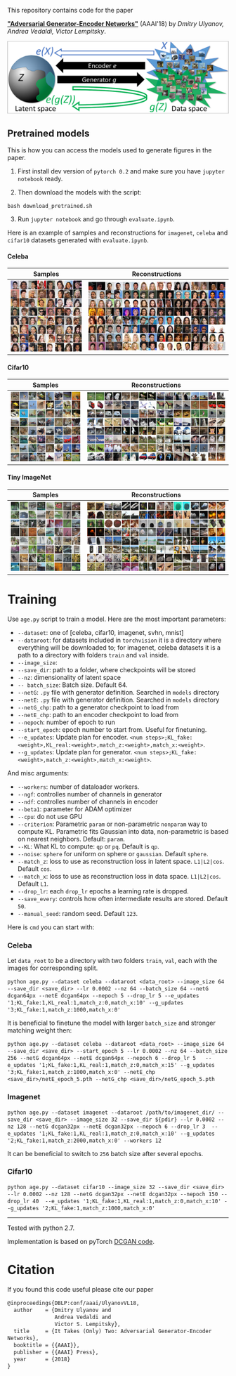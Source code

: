 This repository contains code for the paper

**["Adversarial Generator-Encoder Networks"](https://arxiv.org/abs/1704.02304)** (AAAI'18) by *Dmitry Ulyanov, Andrea Vedaldi, Victor Lempitsky*.

![](data/readme_pics/age.png)

## Pretrained models

This is how you can access the models used to generate figures in the paper.

1) First install dev version of `pytorch 0.2` and make sure you have `jupyter notebook` ready.

2) Then download the models with the script:
```
bash download_pretrained.sh
```

3) Run `jupyter notebook` and go through `evaluate.ipynb`.

Here is an example of samples and reconstructions for `imagenet`, `celeba` and `cifar10` datasets generated with `evaluate.ipynb`.

#### Celeba

|Samples    |Reconstructions|
|:---------:|:-------------:|
|![](data/readme_pics/celeba_samples.png) | ![](data/readme_pics/celeba_reconstructions.png) |

#### Cifar10

|Samples    |Reconstructions|
|:---------:|:-------------:|
|![](data/readme_pics/cifar10_samples.png) | ![](data/readme_pics/cifar10_reconstructions.png) |

#### Tiny ImageNet

|Samples    |Reconstructions|
|:---------:|:-------------:|
|![](data/readme_pics/imagenet_samples.png) | ![](data/readme_pics/imagenet_reconstructions.png) |


# Training

Use `age.py` script to train a model. Here are the most important parameters:

* `--dataset`: one of [celeba, cifar10, imagenet, svhn, mnist]
* `--dataroot`: for datasets included in `torchvision` it is a directory where everything will be downloaded to; for imagenet, celeba datasets it is a path to a directory with folders `train` and `val` inside.
* `--image_size`:
* `--save_dir`: path to a folder, where checkpoints will be stored
* `--nz`: dimensionality of latent space
* `-- batch_size`: Batch size. Default 64.
* `--netG`: `.py` file with generator definition. Searched in `models` directory
* `--netE`: `.py` file with generator definition. Searched in `models` directory
* `--netG_chp`: path to a generator checkpoint to load from
* `--netE_chp`: path to an encoder checkpoint to load from
* `--nepoch`: number of epoch to run
* `--start_epoch`: epoch number to start from. Useful for finetuning.
* `--e_updates`: Update plan for encoder. `<num steps>;KL_fake:<weight>,KL_real:<weight>,match_z:<weight>,match_x:<weight>`.
* `--g_updates`: Update plan for generator. `<num steps>;KL_fake:<weight>,match_z:<weight>,match_x:<weight>`.

And misc arguments:
* `--workers`: number of dataloader workers.
* `--ngf`: controlles number of channels in generator
* `--ndf`: controlles number of channels in encoder
* `--beta1`: parameter for ADAM optimizer
* `--cpu`: do not use GPU
* `--criterion`: Parametric `param` or non-parametric `nonparam` way to compute KL. Parametric fits  Gaussian into data, non-parametric is based on nearest neighbors. Default: `param`.
* `--KL`: What KL to compute: `qp` or `pq`. Default is `qp`.
* `--noise`: `sphere` for uniform on sphere or `gaussian`. Default `sphere`.
* `--match_z`: loss to use as reconstruction loss in latent space. `L1|L2|cos`. Default `cos`.
* `--match_x`: loss to use as reconstruction loss in data space. `L1|L2|cos`. Default `L1`.
* `--drop_lr`: each `drop_lr` epochs a learning rate is dropped.
* `--save_every`: controls how often intermediate results are stored. Default `50`.
* `--manual_seed`: random seed. Default `123`.


Here is `cmd` you can start with:

### Celeba
Let `data_root` to be a directory with two folders `train`, `val`, each with the images for corresponding split.

```
python age.py --dataset celeba --dataroot <data_root> --image_size 64 --save_dir <save_dir> --lr 0.0002 --nz 64 --batch_size 64 --netG dcgan64px --netE dcgan64px --nepoch 5 --drop_lr 5 --e_updates '1;KL_fake:1,KL_real:1,match_z:0,match_x:10' --g_updates '3;KL_fake:1,match_z:1000,match_x:0'
```

It is beneficial to finetune the model with larger `batch_size` and stronger matching weight then:
```
python age.py --dataset celeba --dataroot <data_root> --image_size 64 --save_dir <save_dir> --start_epoch 5 --lr 0.0002 --nz 64 --batch_size 256 --netG dcgan64px --netE dcgan64px --nepoch 6 --drop_lr 5   --e_updates '1;KL_fake:1,KL_real:1,match_z:0,match_x:15' --g_updates '3;KL_fake:1,match_z:1000,match_x:0' --netE_chp  <save_dir>/netE_epoch_5.pth --netG_chp <save_dir>/netG_epoch_5.pth
```

### Imagenet

```
python age.py --dataset imagenet --dataroot /path/to/imagenet_dir/ --save_dir <save_dir> --image_size 32 --save_dir ${pdir} --lr 0.0002 --nz 128 --netG dcgan32px --netE dcgan32px --nepoch 6 --drop_lr 3  --e_updates '1;KL_fake:1,KL_real:1,match_z:0,match_x:10' --g_updates '2;KL_fake:1,match_z:2000,match_x:0' --workers 12
```

It can be beneficial to switch to `256` batch size after several epochs.

### Cifar10

```
python age.py --dataset cifar10 --image_size 32 --save_dir <save_dir> --lr 0.0002 --nz 128 --netG dcgan32px --netE dcgan32px --nepoch 150 --drop_lr 40  --e_updates '1;KL_fake:1,KL_real:1,match_z:0,match_x:10' --g_updates '2;KL_fake:1,match_z:1000,match_x:0'
```

---------------------

Tested with python 2.7.

Implementation is based on pyTorch [DCGAN code](https://github.com/pytorch/examples/tree/master/dcgan).

# Citation

If you found this code useful please cite our paper

```
@inproceedings{DBLP:conf/aaai/UlyanovVL18,
  author    = {Dmitry Ulyanov and
               Andrea Vedaldi and
               Victor S. Lempitsky},
  title     = {It Takes (Only) Two: Adversarial Generator-Encoder Networks},
  booktitle = {{AAAI}},
  publisher = {{AAAI} Press},
  year      = {2018}
}
```
